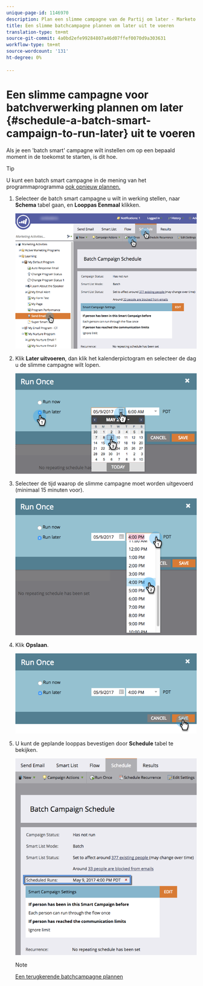 ```yaml
---
unique-page-id: 1146970
description: Plan een slimme campagne van de Partij om later - Marketo Docs - de Documentatie van het Product in werking te stellen
title: Een slimme batchcampagne plannen om later uit te voeren
translation-type: tm+mt
source-git-commit: 4a0bd2efe99284807a46d07ffef0070d9a303631
workflow-type: tm+mt
source-wordcount: '131'
ht-degree: 0%

---
```



# Een slimme campagne voor batchverwerking plannen om later {#schedule-a-batch-smart-campaign-to-run-later} uit te voeren

Als je een &#39;batch smart&#39; campagne wilt instellen om op een bepaald moment in de toekomst te starten, is dit hoe.

>[!TIP]
>
>U kunt een batch smart campagne in de mening van het programmaprogramma [ook opnieuw plannen.](/help/marketo/product-docs/core-marketo-concepts/programs/program-schedule-view/reschedule-a-batch-smart-campaign-in-the-program-schedule-view.md)

1. Selecteer de batch smart campagne u wilt in werking stellen, naar **Schema** tabel gaan, en **Looppas Eenmaal** klikken.

   ![](assets/scheduledruns2.png)

1. Klik **Later uitvoeren**, dan klik het kalenderpictogram en selecteer de dag u de slimme campagne wilt lopen.

   ![](assets/runonce.png)

1. Selecteer de tijd waarop de slimme campagne moet worden uitgevoerd (minimaal 15 minuten voor).

   ![](assets/runoncetime.png)

1. Klik **Opslaan**.

   ![](assets/runoncetimesave.png)

1. U kunt de geplande looppas bevestigen door **Schedule** tabel te bekijken.

   ![](assets/scheduledrunsbox.png)

   >[!NOTE]
   >
   >[Een terugkerende batchcampagne plannen](/help/marketo/product-docs/core-marketo-concepts/smart-campaigns/using-smart-campaigns/schedule-a-recurring-batch-campaign.md)
